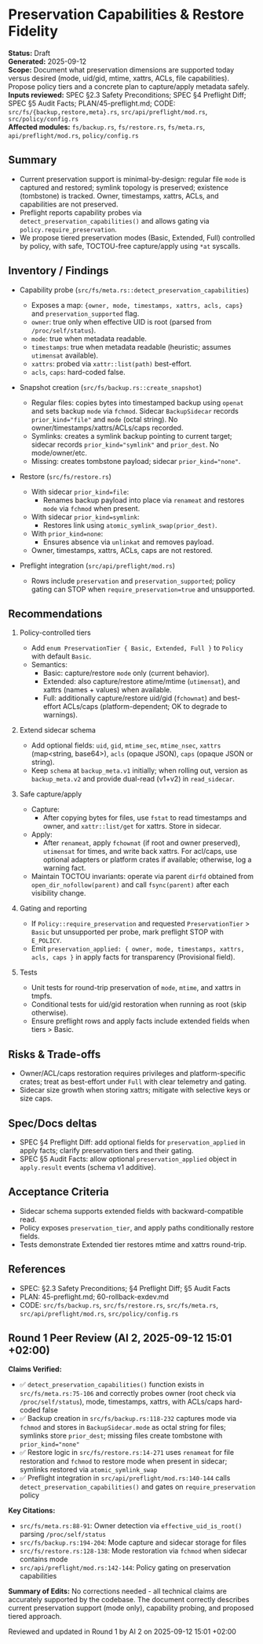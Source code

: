 # Preservation Capabilities & Restore Fidelity

**Status:** Draft  
**Generated:** 2025-09-12  
**Scope:** Document what preservation dimensions are supported today versus desired (mode, uid/gid, mtime, xattrs, ACLs, file capabilities). Propose policy tiers and a concrete plan to capture/apply metadata safely.  
**Inputs reviewed:** SPEC §2.3 Safety Preconditions; SPEC §4 Preflight Diff; SPEC §5 Audit Facts; PLAN/45-preflight.md; CODE: `src/fs/{backup,restore,meta}.rs`, `src/api/preflight/mod.rs`, `src/policy/config.rs`  
**Affected modules:** `fs/backup.rs`, `fs/restore.rs`, `fs/meta.rs`, `api/preflight/mod.rs`, `policy/config.rs`

## Summary

- Current preservation support is minimal-by-design: regular file `mode` is captured and restored; symlink topology is preserved; existence (tombstone) is tracked. Owner, timestamps, xattrs, ACLs, and capabilities are not preserved.
- Preflight reports capability probes via `detect_preservation_capabilities()` and allows gating via `policy.require_preservation`.
- We propose tiered preservation modes (Basic, Extended, Full) controlled by policy, with safe, TOCTOU-free capture/apply using `*at` syscalls.

## Inventory / Findings

- Capability probe (`src/fs/meta.rs::detect_preservation_capabilities`)
  - Exposes a map: `{owner, mode, timestamps, xattrs, acls, caps}` and `preservation_supported` flag.
  - `owner`: true only when effective UID is root (parsed from `/proc/self/status`).
  - `mode`: true when metadata readable.
  - `timestamps`: true when metadata readable (heuristic; assumes `utimensat` available).
  - `xattrs`: probed via `xattr::list(path)` best-effort.
  - `acls`, `caps`: hard-coded false.

- Snapshot creation (`src/fs/backup.rs::create_snapshot`)
  - Regular files: copies bytes into timestamped backup using `openat` and sets backup `mode` via `fchmod`. Sidecar `BackupSidecar` records `prior_kind="file"` and `mode` (octal string). No owner/timestamps/xattrs/ACLs/caps recorded.
  - Symlinks: creates a symlink backup pointing to current target; sidecar records `prior_kind="symlink"` and `prior_dest`. No mode/owner/etc.
  - Missing: creates tombstone payload; sidecar `prior_kind="none"`.

- Restore (`src/fs/restore.rs`)
  - With sidecar `prior_kind=file`:
    - Renames backup payload into place via `renameat` and restores `mode` via `fchmod` when present.
  - With sidecar `prior_kind=symlink`:
    - Restores link using `atomic_symlink_swap(prior_dest)`.
  - With `prior_kind=none`:
    - Ensures absence via `unlinkat` and removes payload.
  - Owner, timestamps, xattrs, ACLs, caps are not restored.

- Preflight integration (`src/api/preflight/mod.rs`)
  - Rows include `preservation` and `preservation_supported`; policy gating can STOP when `require_preservation=true` and unsupported.

## Recommendations

1. Policy-controlled tiers
   - Add `enum PreservationTier { Basic, Extended, Full }` to `Policy` with default `Basic`.
   - Semantics:
     - Basic: capture/restore `mode` only (current behavior).
     - Extended: also capture/restore atime/mtime (`utimensat`), and xattrs (names + values) when available.
     - Full: additionally capture/restore uid/gid (`fchownat`) and best-effort ACLs/caps (platform-dependent; OK to degrade to warnings).

2. Extend sidecar schema
   - Add optional fields: `uid`, `gid`, `mtime_sec`, `mtime_nsec`, `xattrs` (map<string, base64>), `acls` (opaque JSON), `caps` (opaque JSON or string).
   - Keep `schema` at `backup_meta.v1` initially; when rolling out, version as `backup_meta.v2` and provide dual-read (v1+v2) in `read_sidecar`.

3. Safe capture/apply
   - Capture:
     - After copying bytes for files, use `fstat` to read timestamps and owner, and `xattr::list/get` for xattrs. Store in sidecar.
   - Apply:
     - After `renameat`, apply `fchownat` (if root and owner preserved), `utimensat` for times, and write back xattrs. For acl/caps, use optional adapters or platform crates if available; otherwise, log a warning fact.
   - Maintain TOCTOU invariants: operate via parent `dirfd` obtained from `open_dir_nofollow(parent)` and call `fsync(parent)` after each visibility change.

4. Gating and reporting
   - If `Policy::require_preservation` and requested `PreservationTier` > `Basic` but unsupported per probe, mark preflight STOP with `E_POLICY`.
   - Emit `preservation_applied: { owner, mode, timestamps, xattrs, acls, caps }` in apply facts for transparency (Provisional field).

5. Tests
   - Unit tests for round-trip preservation of `mode`, `mtime`, and xattrs in tmpfs.
   - Conditional tests for uid/gid restoration when running as root (skip otherwise).
   - Ensure preflight rows and apply facts include extended fields when tiers > Basic.

## Risks & Trade-offs

- Owner/ACL/caps restoration requires privileges and platform-specific crates; treat as best-effort under `Full` with clear telemetry and gating.
- Sidecar size growth when storing xattrs; mitigate with selective keys or size caps.

## Spec/Docs deltas

- SPEC §4 Preflight Diff: add optional fields for `preservation_applied` in apply facts; clarify preservation tiers and their gating.
- SPEC §5 Audit Facts: allow optional `preservation_applied` object in `apply.result` events (schema v1 additive).

## Acceptance Criteria

- Sidecar schema supports extended fields with backward-compatible read.
- Policy exposes `preservation_tier`, and apply paths conditionally restore fields.
- Tests demonstrate Extended tier restores mtime and xattrs round-trip.

## References

- SPEC: §2.3 Safety Preconditions; §4 Preflight Diff; §5 Audit Facts
- PLAN: 45-preflight.md; 60-rollback-exdev.md
- CODE: `src/fs/backup.rs`, `src/fs/restore.rs`, `src/fs/meta.rs`, `src/api/preflight/mod.rs`, `src/policy/config.rs`

## Round 1 Peer Review (AI 2, 2025-09-12 15:01 +02:00)

**Claims Verified:**
- ✅ `detect_preservation_capabilities()` function exists in `src/fs/meta.rs:75-106` and correctly probes owner (root check via `/proc/self/status`), mode, timestamps, xattrs, with ACLs/caps hard-coded false
- ✅ Backup creation in `src/fs/backup.rs:118-232` captures mode via `fchmod` and stores in `BackupSidecar.mode` as octal string for files; symlinks store `prior_dest`; missing files create tombstone with `prior_kind="none"`
- ✅ Restore logic in `src/fs/restore.rs:14-271` uses `renameat` for file restoration and `fchmod` to restore mode when present in sidecar; symlinks restored via `atomic_symlink_swap`
- ✅ Preflight integration in `src/api/preflight/mod.rs:140-144` calls `detect_preservation_capabilities()` and gates on `require_preservation` policy

**Key Citations:**
- `src/fs/meta.rs:88-91`: Owner detection via `effective_uid_is_root()` parsing `/proc/self/status`
- `src/fs/backup.rs:194-204`: Mode capture and sidecar storage for files
- `src/fs/restore.rs:128-138`: Mode restoration via `fchmod` when sidecar contains mode
- `src/api/preflight/mod.rs:142-144`: Policy gating on preservation capabilities

**Summary of Edits:** No corrections needed - all technical claims are accurately supported by the codebase. The document correctly describes current preservation support (mode only), capability probing, and proposed tiered approach.

Reviewed and updated in Round 1 by AI 2 on 2025-09-12 15:01 +02:00
